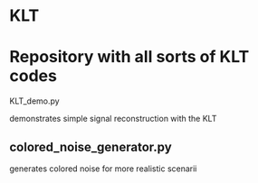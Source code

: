 # KLT

# Repository with all sorts of KLT codes

KLT_demo.py

demonstrates simple signal reconstruction with the KLT

## colored_noise_generator.py

generates colored noise for more realistic scenarii
